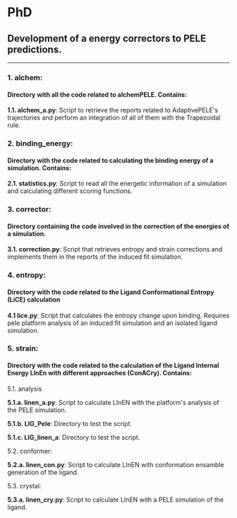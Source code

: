 # PhD
## Development of a energy correctors to PELE predictions.

---
### 1. alchem: 
#### Directory with all the code related to alchemPELE. Contains:

 **1.1. alchem_a.py**: Script to retrieve the reports related to AdaptivePELE's trajectories and perform an integration
of all of them with the Trapezoidal rule.

### 2. binding_energy: 
#### Directory with the code related to calculating the binding energy of a simulation. Contains: 

 **2.1. statistics.py**: Script to read all the energetic information of a simulation and calculating different scoring functions.

### 3. corrector:
#### Directory containing the code involved in the correction of the energies of a simulation.

 **3.1. correction.py**: Script that retrieves entropy and strain corrections and implements them in the reports of the 
induced fit simulation.


### 4. entropy:
#### Directory with the code related to the Ligand Conformational Entropy (LiCE) calculation

 **4.1 lice.py**: Script that calculates the entropy change upon binding. Requires pele platform analysis
of an induced fit simulation and an isolated ligand simulation.


### 5. strain: 
#### Directory with the code related to the calculation of the Ligand Internal Energy LInEn with different approaches (ConACry). Contains:

 5.1. analysis

   **5.1.a. linen_a.py**: Script to calculate LInEN with the platform's analysis of the PELE simulation.

   **5.1.b. LIG_Pele**: Directory to test the script.

   **5.1.c. LIG_linen_a**: Directory to test the script.

 5.2. conformer:
 
   **5.2.a. linen_con.py**: Script to calculate LInEN with conformation ensamble generation of the ligand.
   
 5.3. crystal:
 
   **5.3.a. linen_cry.py**: Script to calculate LInEN with a PELE simulation of the ligand. 


